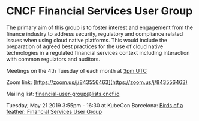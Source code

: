 # CNCF Financial Services User Group

The primary aim of this group is to foster interest and engagement from the finance industry to address security, regulatory and compliance related issues when using cloud native platforms.  This would include the preparation of agreed best practices for the use of cloud native technologies in a regulated financial services context including interaction with common regulators and auditors.

Meetings on the 4th Tuesday of each month at [3pm UTC](http://time.unitarium.com/utc/3pm)

Zoom link: [https://zoom.us/j/843556463](https://zoom.us/j/843556463)

Mailing list: [financial-user-group@lists.cncf.io](https://lists.cncf.io/g/financial-user-group)

Tuesday, May 21 2019 3:55pm - 16:30 at KubeCon Barcelona: [Birds of a feather: Financial Services User Group](https://sched.co/OoUQ)

